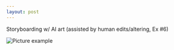 ```yaml
---
layout: post
---
```


Storyboarding w/ AI art (assisted by human edits/altering, Ex #6)

![Picture example](https://mwmxyz.github.io/web-presentation/images/Bitsy_Storyboard.png)

